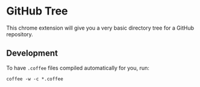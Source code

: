 # GitHub Tree

This chrome extension will give you a very basic directory tree for a GitHub repository.

## Development

To have `.coffee` files compiled automatically for you, run:

    coffee -w -c *.coffee
